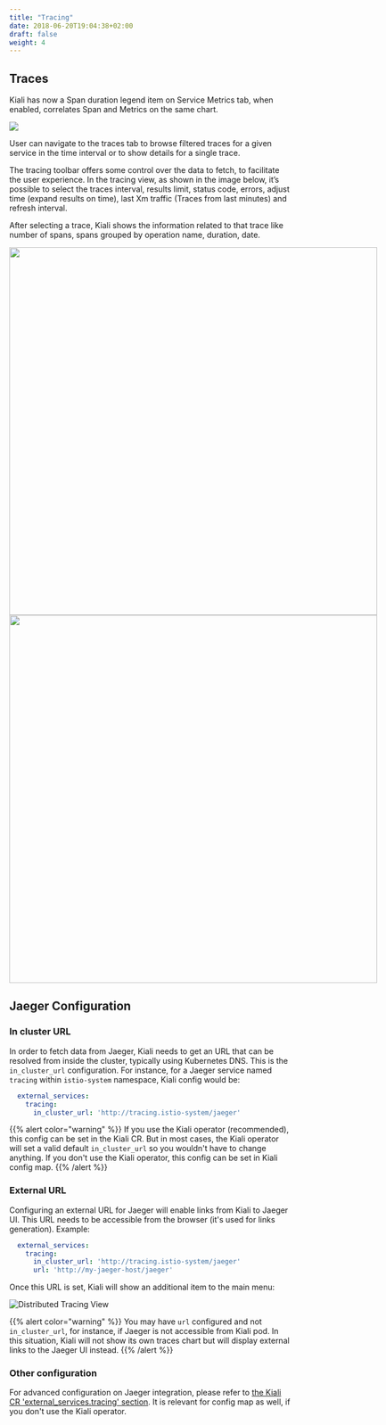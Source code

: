 ```yaml
---
title: "Tracing"
date: 2018-06-20T19:04:38+02:00
draft: false
weight: 4
---
```


## Traces

Kiali has now a Span duration legend item on Service Metrics tab, when enabled, correlates Span and Metrics on the same chart.

<a class="image-popup-fit-height" href="/images/documentation/features/traces-metrics-v1.22.0.png" title="Metrics and Trace Spans">
    <img src="/images/documentation/features/traces-metrics-thumb-v1.22.0.png" style="display: block; margin: 0 auto;" />
</a>

User can navigate to the traces tab to browse filtered traces for a given service in the time interval or to show details for a single trace.

The tracing toolbar offers some control over the data to fetch, to facilitate the user experience. In the tracing view, as shown in the image below, it’s possible to select the traces interval, results limit, status code, errors, adjust time (expand results on time), last Xm traffic (Traces from last minutes) and refresh interval.

After selecting a trace, Kiali shows the information related to that trace like number of spans, spans grouped by operation name, duration, date.

<div style="display: flex;">
    <span style="margin: 0 auto;">
      <a class="image-popup-fit-height" href="/images/documentation/features/traces-view-v1.22.0.png" title="Traces Timeline for a Service">
          <img src="/images/documentation/features/traces-view-thumb-v1.22.0.png" style="width: 660px;display:inline;margin: 0 auto;" />
      </a>
      <a class="image-popup-fit-height" href="/images/documentation/features/traces-view-details-v1.22.0.png" title="Trace Details">
          <img src="/images/documentation/features/traces-view-details-thumb-v1.22.0.png" style="width: 660px;display:inline;margin: 0 auto;" />
      </a>
    </span>
</div>

## Jaeger Configuration

### In cluster URL

In order to fetch data from Jaeger, Kiali needs to get an URL that can be resolved from inside the cluster, typically using Kubernetes DNS. This is the `in_cluster_url` configuration. For instance, for a Jaeger service named `tracing` within `istio-system` namespace, Kiali config would be:

```yaml
  external_services:
    tracing:
      in_cluster_url: 'http://tracing.istio-system/jaeger'
```

{{% alert color="warning" %}}
If you use the Kiali operator (recommended), this config can be set in the Kiali CR. But in most cases, the Kiali operator will set a valid default `in_cluster_url` so you wouldn't have to change anything. If you don't use the Kiali operator, this config can be set in Kiali config map.
{{% /alert %}}

### External URL

Configuring an external URL for Jaeger will enable links from Kiali to Jaeger UI. This URL needs to be accessible from the browser (it's used for links generation). Example:

```yaml
  external_services:
    tracing:
      in_cluster_url: 'http://tracing.istio-system/jaeger'
      url: 'http://my-jaeger-host/jaeger'
```

Once this URL is set, Kiali will show an additional item to the main menu:

![Distributed Tracing View](/images/documentation/tracing/menu_external_link.png)

{{% alert color="warning" %}}
You may have `url` configured and not `in_cluster_url`, for instance, if Jaeger is not accessible from Kiali pod. In this situation, Kiali will not show its own traces chart but will display external links to the Jaeger UI instead.
{{% /alert %}}

### Other configuration

For advanced configuration on Jaeger integration, please refer to [the Kiali CR 'external_services.tracing' section](https://github.com/kiali/kiali-operator/blob/master/deploy/kiali/kiali_cr.yaml). It is relevant for config map as well, if you don't use the Kiali operator.

